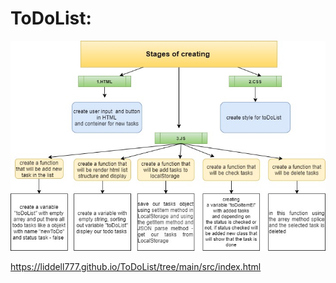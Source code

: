 
# ToDoList:

![Stages](./src/image/stages.jpg)

https://liddell777.github.io/ToDoList/tree/main/src/index.html
